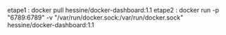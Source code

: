 etape1 : docker pull hessine/docker-dashboard:1.1
etape2 : docker run -p "6789:6789" -v "/var/run/docker.sock:/var/run/docker.sock" hessine/docker-dashboard:1.1


